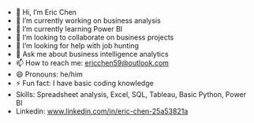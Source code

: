 - 👋 Hi, I’m Eric Chen
- 🔭 I’m currently working on business analysis
- 🌱 I’m currently learning Power BI
- 👯 I’m looking to collaborate on business projects
- 🤔 I’m looking for help with job hunting
- 💬 Ask me about business intelligence analytics
- 📫 How to reach me: ericchen59@outlook.com
- 😄 Pronouns: he/him
- ⚡ Fun fact: I have basic coding knowledge
-  Skills: Spreadsheet analysis, Excel, SQL, Tableau, Basic Python, Power BI
-  Linkedin: www.linkedin.com/in/eric-chen-25a53821a 
